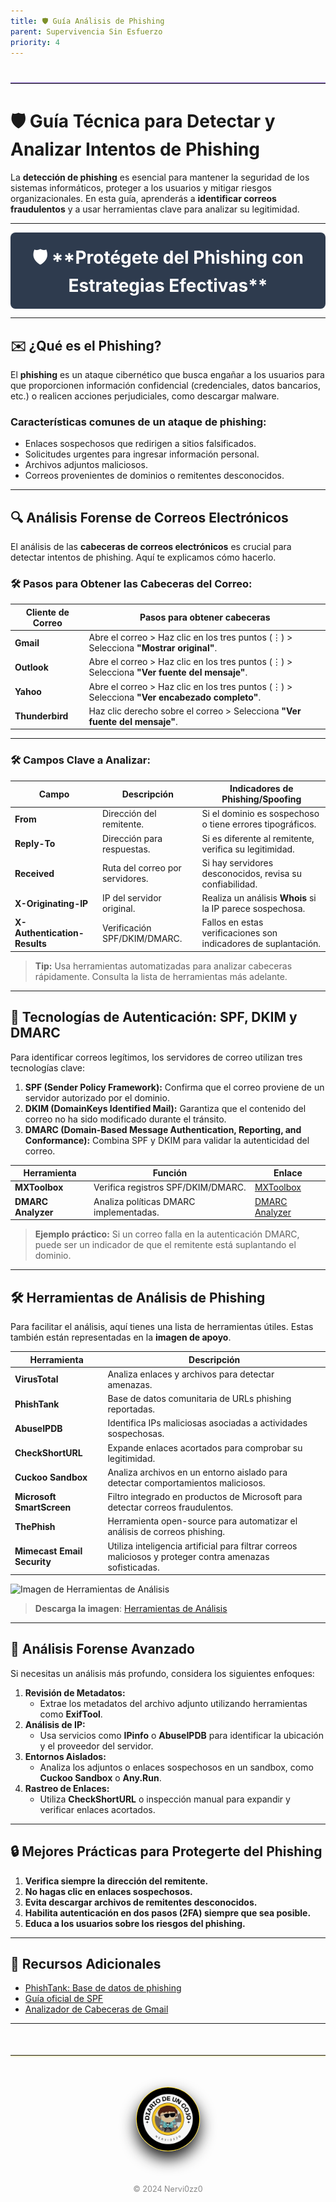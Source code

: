 ```yaml
---
title: 🛡️ Guía Análisis de Phishing
parent: Supervivencia Sin Esfuerzo
priority: 4
---
```

<hr style="border: none; border-top: 1px solid #7e57c2; margin: 40px 0; width: 100%;">

# 🛡️ **Guía Técnica para Detectar y Analizar Intentos de Phishing**

La **detección de phishing** es esencial para mantener la seguridad de los sistemas informáticos, proteger a los usuarios y mitigar riesgos organizacionales. En esta guía, aprenderás a **identificar correos fraudulentos** y a usar herramientas clave para analizar su legitimidad.

---

<div style="background-color: #2E3B4E; padding: 20px; text-align: center; border-radius: 8px; color: white; font-size: 28px; font-weight: bold;">
  🛡️ **Protégete del Phishing con Estrategias Efectivas**
</div>

---

## ✉️ **¿Qué es el Phishing?**

El **phishing** es un ataque cibernético que busca engañar a los usuarios para que proporcionen información confidencial (credenciales, datos bancarios, etc.) o realicen acciones perjudiciales, como descargar malware.

### **Características comunes de un ataque de phishing:**

- Enlaces sospechosos que redirigen a sitios falsificados.
- Solicitudes urgentes para ingresar información personal.
- Archivos adjuntos maliciosos.
- Correos provenientes de dominios o remitentes desconocidos.

---

## 🔍 **Análisis Forense de Correos Electrónicos**

El análisis de las **cabeceras de correos electrónicos** es crucial para detectar intentos de phishing. Aquí te explicamos cómo hacerlo.

### 🛠️ **Pasos para Obtener las Cabeceras del Correo:**

| **Cliente de Correo** | **Pasos para obtener cabeceras**                                                                 |
|-----------------------|--------------------------------------------------------------------------------------------------|
| **Gmail**             | Abre el correo > Haz clic en los tres puntos (⋮) > Selecciona **"Mostrar original"**.             |
| **Outlook**           | Abre el correo > Haz clic en los tres puntos (⋮) > Selecciona **"Ver fuente del mensaje"**.      |
| **Yahoo**             | Abre el correo > Haz clic en los tres puntos (⋮) > Selecciona **"Ver encabezado completo"**.      |
| **Thunderbird**       | Haz clic derecho sobre el correo > Selecciona **"Ver fuente del mensaje"**.                       |

---

### 🛠️ **Campos Clave a Analizar:**

| **Campo**                   | **Descripción**                                                                                       | **Indicadores de Phishing/Spoofing**                                    |
|-----------------------------|-------------------------------------------------------------------------------------------------------|-------------------------------------------------------------------------|
| **From**                     | Dirección del remitente.                                                                             | Si el dominio es sospechoso o tiene errores tipográficos.               |
| **Reply-To**                 | Dirección para respuestas.                                                                          | Si es diferente al remitente, verifica su legitimidad.                  |
| **Received**                 | Ruta del correo por servidores.                                                                     | Si hay servidores desconocidos, revisa su confiabilidad.                |
| **X-Originating-IP**         | IP del servidor original.                                                                           | Realiza un análisis **Whois** si la IP parece sospechosa.               |
| **X-Authentication-Results** | Verificación SPF/DKIM/DMARC.                                                                         | Fallos en estas verificaciones son indicadores de suplantación.         |

> **Tip:** Usa herramientas automatizadas para analizar cabeceras rápidamente. Consulta la lista de herramientas más adelante.

---

## 🔐 **Tecnologías de Autenticación: SPF, DKIM y DMARC**

Para identificar correos legítimos, los servidores de correo utilizan tres tecnologías clave:

1. **SPF (Sender Policy Framework):** Confirma que el correo proviene de un servidor autorizado por el dominio.
2. **DKIM (DomainKeys Identified Mail):** Garantiza que el contenido del correo no ha sido modificado durante el tránsito.
3. **DMARC (Domain-Based Message Authentication, Reporting, and Conformance):** Combina SPF y DKIM para validar la autenticidad del correo.

| **Herramienta**           | **Función**                              | **Enlace**                               |
|---------------------------|------------------------------------------|------------------------------------------|
| **MXToolbox**             | Verifica registros SPF/DKIM/DMARC.       | [MXToolbox](https://mxtoolbox.com)       |
| **DMARC Analyzer**        | Analiza políticas DMARC implementadas.   | [DMARC Analyzer](https://www.dmarcian.com) |

> **Ejemplo práctico:** Si un correo falla en la autenticación DMARC, puede ser un indicador de que el remitente está suplantando el dominio.

---

## 🛠️ **Herramientas de Análisis de Phishing**

Para facilitar el análisis, aquí tienes una lista de herramientas útiles. Estas también están representadas en la **imagen de apoyo**.

| **Herramienta**           | **Descripción**                                                                                     |
|---------------------------|---------------------------------------------------------------------------------------------------|
| **VirusTotal**            | Analiza enlaces y archivos para detectar amenazas.                                               |
| **PhishTank**             | Base de datos comunitaria de URLs phishing reportadas.                                           |
| **AbuseIPDB**             | Identifica IPs maliciosas asociadas a actividades sospechosas.                                    |
| **CheckShortURL**         | Expande enlaces acortados para comprobar su legitimidad.                                         |
| **Cuckoo Sandbox**        | Analiza archivos en un entorno aislado para detectar comportamientos maliciosos.                |
| **Microsoft SmartScreen** | Filtro integrado en productos de Microsoft para detectar correos fraudulentos.                  |
| **ThePhish**              | Herramienta open-source para automatizar el análisis de correos phishing.                       |
| **Mimecast Email Security** | Utiliza inteligencia artificial para filtrar correos maliciosos y proteger contra amenazas sofisticadas. |

![Imagen de Herramientas de Análisis](/assets/img/phis.jpeg)

> **Descarga la imagen**: [Herramientas de Análisis](https://www.example.com)

---

## 🧰 **Análisis Forense Avanzado**

Si necesitas un análisis más profundo, considera los siguientes enfoques:

1. **Revisión de Metadatos:**
   - Extrae los metadatos del archivo adjunto utilizando herramientas como **ExifTool**.
2. **Análisis de IP:**
   - Usa servicios como **IPinfo** o **AbuseIPDB** para identificar la ubicación y el proveedor del servidor.
3. **Entornos Aislados:**
   - Analiza los adjuntos o enlaces sospechosos en un sandbox, como **Cuckoo Sandbox** o **Any.Run**.
4. **Rastreo de Enlaces:**
   - Utiliza **CheckShortURL** o inspección manual para expandir y verificar enlaces acortados.

---

## 🔒 **Mejores Prácticas para Protegerte del Phishing**

1. **Verifica siempre la dirección del remitente.**
2. **No hagas clic en enlaces sospechosos.**
3. **Evita descargar archivos de remitentes desconocidos.**
4. **Habilita autenticación en dos pasos (2FA) siempre que sea posible.**
5. **Educa a los usuarios sobre los riesgos del phishing.**

---

## 📂 **Recursos Adicionales**

- [PhishTank: Base de datos de phishing](https://www.phishtank.com)
- [Guía oficial de SPF](https://www.openspf.org)
- [Analizador de Cabeceras de Gmail](https://toolbox.googleapps.com/apps/messageheader/)

---
  <hr style="border: none; border-top: 1px solidrgb(255, 254, 248); margin: 50px 0; box-shadow: 0 1px 2px rgba(255, 215, 0, 0.6);">

  <div style="text-align: center; margin: 50px auto;">
    <img src="/assets/images/cojo.png" alt="Firma" style="max-width: 20%; border-radius: 50%; border: 1px solid #FFD700; box-shadow: 0 12px 24px rgba(0, 0, 0, 0.9);">
  </div>
  <div style="text-align: center; margin-top: 40px;">
    <p style="font-size: 0.9em; color: #888;">© 2024 Nervi0zz0</p>
  </div>